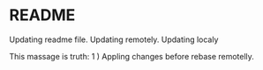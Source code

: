 # README

Updating readme file. 
Updating remotely.
Updating localy

This massage is truth:
1 ) Appling changes before rebase remotelly.

